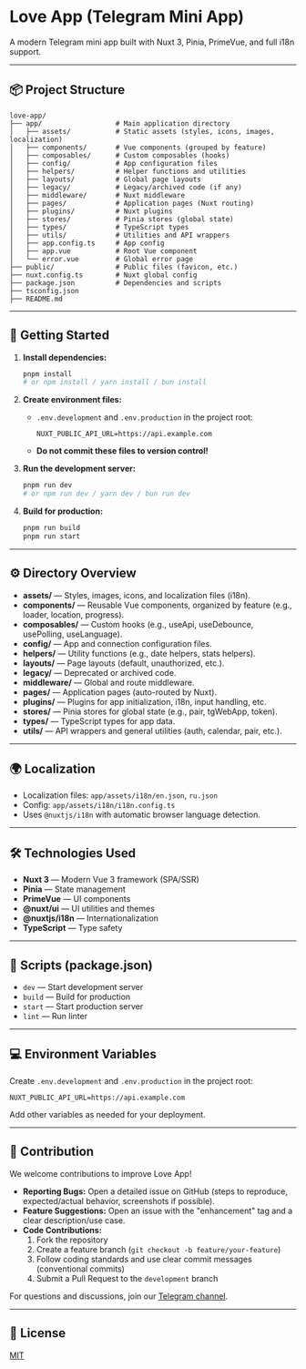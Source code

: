 # Love App (Telegram Mini App)

A modern Telegram mini app built with Nuxt 3, Pinia, PrimeVue, and full i18n support.

---

## 📦 Project Structure

```
love-app/
├── app/                  # Main application directory
│   ├── assets/           # Static assets (styles, icons, images, localization)
│   ├── components/       # Vue components (grouped by feature)
│   ├── composables/      # Custom composables (hooks)
│   ├── config/           # App configuration files
│   ├── helpers/          # Helper functions and utilities
│   ├── layouts/          # Global page layouts
│   ├── legacy/           # Legacy/archived code (if any)
│   ├── middleware/       # Nuxt middleware
│   ├── pages/            # Application pages (Nuxt routing)
│   ├── plugins/          # Nuxt plugins
│   ├── stores/           # Pinia stores (global state)
│   ├── types/            # TypeScript types
│   ├── utils/            # Utilities and API wrappers
│   ├── app.config.ts     # App config
│   ├── app.vue           # Root Vue component
│   └── error.vue         # Global error page
├── public/               # Public files (favicon, etc.)
├── nuxt.config.ts        # Nuxt global config
├── package.json          # Dependencies and scripts
├── tsconfig.json        
├── README.md            
```

---

## 🚀 Getting Started

1. **Install dependencies:**
   ```bash
   pnpm install
   # or npm install / yarn install / bun install
   ```

2. **Create environment files:**
   - `.env.development` and `.env.production` in the project root:
     ```dotenv
     NUXT_PUBLIC_API_URL=https://api.example.com
     ```
   - **Do not commit these files to version control!**

3. **Run the development server:**
   ```bash
   pnpm run dev
   # or npm run dev / yarn dev / bun run dev
   ```

4. **Build for production:**
   ```bash
   pnpm run build
   pnpm run start
   ```

---

## ⚙️ Directory Overview

- **assets/** — Styles, images, icons, and localization files (i18n).
- **components/** — Reusable Vue components, organized by feature (e.g., loader, location, progress).
- **composables/** — Custom hooks (e.g., useApi, useDebounce, usePolling, useLanguage).
- **config/** — App and connection configuration files.
- **helpers/** — Utility functions (e.g., date helpers, stats helpers).
- **layouts/** — Page layouts (default, unauthorized, etc.).
- **legacy/** — Deprecated or archived code.
- **middleware/** — Global and route middleware.
- **pages/** — Application pages (auto-routed by Nuxt).
- **plugins/** — Plugins for app initialization, i18n, input handling, etc.
- **stores/** — Pinia stores for global state (e.g., pair, tgWebApp, token).
- **types/** — TypeScript types for app data.
- **utils/** — API wrappers and general utilities (auth, calendar, pair, etc.).

---

## 🌍 Localization

- Localization files: `app/assets/i18n/en.json`, `ru.json`
- Config: `app/assets/i18n/i18n.config.ts`
- Uses `@nuxtjs/i18n` with automatic browser language detection.

---

## 🛠️ Technologies Used

- **Nuxt 3** — Modern Vue 3 framework (SPA/SSR)
- **Pinia** — State management
- **PrimeVue** — UI components
- **@nuxt/ui** — UI utilities and themes
- **@nuxtjs/i18n** — Internationalization
- **TypeScript** — Type safety

---

## 📜 Scripts (package.json)

- `dev` — Start development server
- `build` — Build for production
- `start` — Start production server
- `lint` — Run linter

---

## 💻 Environment Variables

Create `.env.development` and `.env.production` in the project root:

```dotenv
NUXT_PUBLIC_API_URL=https://api.example.com
```

Add other variables as needed for your deployment.

---

## 🤝 Contribution

We welcome contributions to improve Love App!

- **Reporting Bugs:** Open a detailed issue on GitHub (steps to reproduce, expected/actual behavior, screenshots if possible).
- **Feature Suggestions:** Open an issue with the "enhancement" tag and a clear description/use case.
- **Code Contributions:**
  1. Fork the repository
  2. Create a feature branch (`git checkout -b feature/your-feature`)
  3. Follow coding standards and use clear commit messages (conventional commits)
  4. Submit a Pull Request to the `development` branch

For questions and discussions, join our [Telegram channel](https://t.me/+Gm_8ULokA71kMTU6).

---

## 📄 License

[MIT](./LICENSE)
